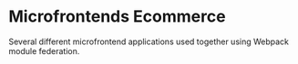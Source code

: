 # Microfrontends Ecommerce

Several different microfrontend applications used together using Webpack module federation.
